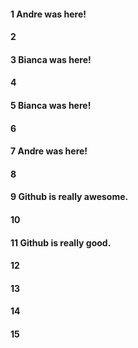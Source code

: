 #### 1 Andre was here!
#### 2
#### 3 Bianca was here!
#### 4
#### 5 Bianca was here!
#### 6
#### 7 Andre was here!
#### 8
#### 9 Github is really awesome.
#### 10
#### 11 Github is really good.
#### 12
#### 13
#### 14
#### 15
